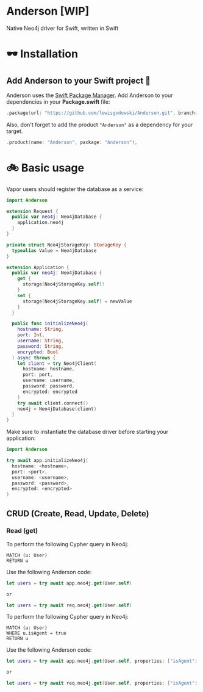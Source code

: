 # Anderson [WIP]
Native Neo4j driver for Swift, written in Swift

# 🕶 Installation

## Add Anderson to your Swift project 🚀

Anderson uses the [Swift Package Manager](https://swift.org/getting-started/#using-the-package-manager). Add Anderson to your dependencies in your **Package.swift** file:

```swift
.package(url: "https://github.com/lewisgodowski/Anderson.git", branch: "develop")
```

Also, don't forget to add the product `"Anderson"` as a dependency for your target.

```swift
.product(name: "Anderson", package: "Anderson"),
```

# 🚲 Basic usage

Vapor users should register the database as a service:

```swift
import Anderson

extension Request {
  public var neo4j: Neo4jDatabase {
    application.neo4j
  }
}

private struct Neo4jStorageKey: StorageKey {
  typealias Value = Neo4jDatabase
}

extension Application {
  public var neo4j: Neo4jDatabase {
    get {
      storage[Neo4jStorageKey.self]!
    }
    set {
      storage[Neo4jStorageKey.self] = newValue
    }
  }

  public func initializeNeo4j(
    hostname: String,
    port: Int,
    username: String,
    password: String,
    encrypted: Bool
  ) async throws {
    let client = try Neo4jClient(
      hostname: hostname,
      port: port,
      username: username,
      password: password,
      encrypted: encrypted
    )
    try await client.connect()
    neo4j = Neo4jDatabase(client)
  }
}
```

Make sure to instantiate the database driver before starting your application:

```swift
import Anderson

try await app.initializeNeo4j(
  hostname: <hostname>,
  port: <port>,
  username: <username>,
  password: <password>,
  encrypted: <encrypted>
)
```

## CRUD (Create, Read, Update, Delete)

### Read (get)

To perform the following Cypher query in Neo4j:

```cypher
MATCH (u: User)
RETURN u
```

Use the following Anderson code:

```swift
let users = try await app.neo4j.get(User.self)

or

let users = try await req.neo4j.get(User.self)
```

To perform the following Cypher query in Neo4j:

```cypher
MATCH (u: User)
WHERE u.isAgent = true
RETURN u
```

Use the following Anderson code:

```swift
let users = try await app.neo4j.get(User.self, properties: ["isAgent": true])

or

let users = try await req.neo4j.get(User.self, properties: ["isAgent": true])
```
